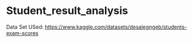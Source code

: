 # Student_result_analysis

Data Set USed: https://www.kaggle.com/datasets/desalegngeb/students-exam-scores
